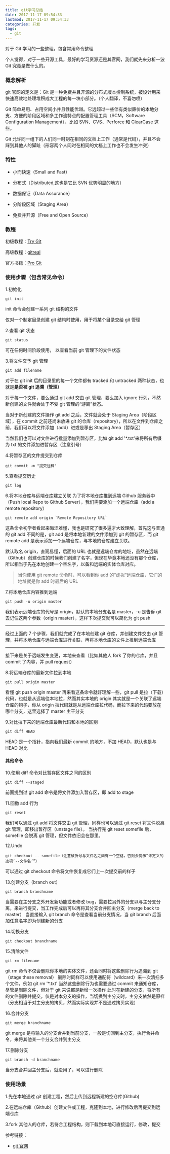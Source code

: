 ```yaml
---
title: git学习总结
date: 2017-11-17 09:54:33
lastmod: 2017-11-17 09:54:33
categories: 开发
tags:
  - git
---
```


对于 Git 学习的一些整理，包含常用命令整理

<!--more-->

个人觉得，对于一些开源工具，最好的学习资源还是其官网，我们就先来分析一波 Git 究竟是做什么的。

### 概念解析

git 官网的定义是：Git 是一种免费并且开源的分布式版本控制系统，被设计用来快速高效地处理堆积成大工程的每一块小部分。（个人翻译，不喜勿喷）

Git 简单易用、占用空间小并且性能优越。它远超过一些伴有类似廉价的本地分支、方便的阶段区域和多工作流特点的配置管理工具（SCM，Software Configuration Management），比如 SVN、CVS、Perforce 和 ClearCase 这些。

Git 允许同一组下的人们同一时刻在相同的文档上工作（通常是代码），并且不会踩到其他人的脚趾（形容两个人同时在相同的文档上工作也不会发生冲突）

### 特性

- 小而快速（Small and Fast）

- 分布式（Distributed,这也是它比 SVN 优势明显的地方）

- 数据保证（Data Assurance）

- 分阶段区域（Staging Area）

- 免费并开源（Free and Open Source）

### 教程

初级教程：<a href="https://try.github.io/levels/1/challenges/1">Try Git</a>

高级教程：<a href="http://gitreal.codeschool.com/levels/1/challenges/1">gitreal</a>

官方书籍：<a href="https://git-scm.com/book/zh/v2">Pro Git</a>

### 使用步骤（包含常见命令）

1.初始化

```
git init
```

init 命令会创建一系列 git 结构的文件

仅对一个制定目录创建 git 结构时使用，用于将某个目录交给 git 管理

2.查看 git 状态

```
git status
```

可在任何时间阶段使用， 以查看当前 git 管理下的文件状态

3.将文件交予 git 管理

```
git add filename
```

对于在 git init 后的目录里的每一个文件都有 tracked 和 untracked 两种状态，也就是**是否被 git 追溯（管理）**

对于每一个文件，要么通过 git add 交由 git 管理，要么加入 ignore 行列，不然新创建的文件就会处于不受 git 管理的“游离”状态。

当对于新创建的文件操作 git add 之后，文件就会处于 Staging Area（阶段区域），在 commit 之前还尚未放进 git 的仓库（repository），所以在文件到仓库之前，我们可以将文件添加（add）进或是移出 Staging Area（暂存区）

当然我们也可以对文件进行批量添加到暂存区，比如 git add '\*.txt'来将所有后缀为 txt 的文件添加进暂存区（注意引号）

4.将暂存区的文件提交到仓库

```
git commit -m "提交注释"
```

5.查看提交历史

```
git log
```

6.将本地仓库与远端仓库建立关联
为了将本地仓库推到远端 Github 服务器中（Push local Repo to Github Server），我们需要添加一个远端仓库（add a remote repository）

```
git remote add origin `Remote Repository URL`
```

这条命令初学者看起来晦涩难懂，我也是研究了很多遍才大致理解，首先这与普通的 git add 不同的是，git add 是将本地新建的文件添加到 git 的暂存区，而 git remote add 是表示添加一个远端仓库，与本地的仓库建立关联。

默认取名 origin，直观易懂，后面的 URL 也就是远端仓库的地址，虽然在远端（Github）创建仓库的时候我们创建了名字，但现在毕竟本地还没有那个仓库，所以相当于先在本地创建一个空名字，以备和远端的实体仓库对应。

> 当你使用 git remote 命令时，可以看到你 add 的“虚拟”远端仓库，它们的地址就是你 add 时最后的 URL

7.将本地仓库内容推到远端

```
git push -u origin master
```

我们表示远端仓库的代号是 origin，默认的本地分支名是 master，-u 是告诉 git 去记住这两个参数（origin master），这样下次提交就可以简化为 git push

---

经过上面的 7 个步骤，我们就完成了在本地创建 git 仓库，并创建文件交由 git 管理，并将本地仓库与远端仓库进行关联，再将本地仓库的文件上推到远端仓库

---

接下来是关于远端发生变更，本地来查看（比如其他人 fork 了你的仓库，并且 commit 了内容，并 pull request）

8.将远端仓库的最新文件拉到本地

```
git pull origin master
```

看懂 git push origin master 再来看这条命令就好理解一些，git pull 是拉（下载）代码，也就是从远端往本地拉，然而其实本地的 origin 其实就是一个关联了远端仓库的钩子，你从 origin 拉代码就是从远端仓库拉代码，而拉下来的代码要放在哪个分支，这里选择了 master 主干分支

9.对比拉下来的远端仓库最新代码和本地的区别

```
git diff HEAD
```

HEAD 是一个指针，指向我们最新 commit 的地方，不加 HEAD，默认也是与 HEAD 对比

#### 其他命令

10.使用 diff 命令对比暂存区文件之间的区别

```
git diff --staged
```

前面提到过 git add 命令是将文件添加入暂存区，即 add to stage

11.回撤 add 行为

```
git reset
```

我们可以通过 git add 将文件交由 git 管理，同样也可以通过 git reset 将文件脱离 git 管理，即移出暂存区（unstage file）。
当执行完 git reset somefile 后，somefile 会脱离 git 管理，但文件依旧会在那里。

12.Undo

```
git checkout -- somefile（注意破折号与文件名之间有一个空格，否则会提示“未定义的选项‘--文件名’”）
```

可以通过 git checkout 命令将文件恢复成它们上一次提交前的样子

13.创建分支（branch out）

```
git branch branchname
```

当需要在主分支之外开发新功能或者修改 bug，需要拉另外的分支以与主分支分离，来进行提交，当工作完成后可以再将其分支合并回主分支（merge back to master）
当直接输入 git branch 命令是查看当前分支情况，当 git branch 后面加任意名字即为创建新的分支

14.切换分支

```
git checkout branchname
```

15.清除文件

```
git rm filename
```

git rm 命令不仅会删除你本地的实体文件，还会同时将这些删除行为追溯到 git（stage these removal）
删除时同样可以使用通配符（wildcard）来一次清扫多个文件，例如 git rm '\*.txt'
当然这些删除行为也需要通过 commit 来通知仓库，尽管是删除文件，但对于 git 来说都是新增一次操作
此时在新建的分支，将所有的文件删除并提交，仅是对本分支的操作，当切换到主分支时，主分支依然是原样（分支相当于对主分支的拷贝，然而实际实现并不是通过拷贝实现）

16.合并分支

```
git merge branchname
```

git merge 是将输入的分支合并到当前分支，一般是切回到主分支，执行合并命令，来将其他某一个分支合并到主分支

17.删除分支

```
git branch -d branchname
```

当分支合并回主分支后，就没用了，可以进行删除

### 使用场景

1.先在本地通过 git 创建工程，然后上传到远程新建的空仓库(Github)

2.在远端仓库（Github）创建文件或工程，克隆到本地，进行修改后再提交到远端仓库

3.fork 其他人的仓库，若符合工程结构，则下载到本地可直接运行，修改，提交

参考链接：

- <a href="https://git-scm.com/">git 官网</a>
